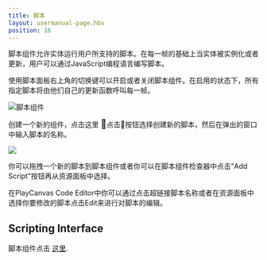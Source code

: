 ```yaml
---
title: 脚本
layout: usermanual-page.hbs
position: 16
---
```


脚本组件允许实体运行用户所支持的脚本。在每一帧的基础上当实体被实例化或者更新，用户可以通过JavaScript编程语言编写脚本。

使用脚本面板右上角的切换键可以开启或者关闭脚本组件。在启用的状态下，所有指定脚本将由他们自己的更新函数呼叫每一帧。

![脚本组件][1]

创建一个新的组件，点击这里  <span class="font-icon" style="font-size: 18px">&#58468;</span>点击按钮选择创建新的脚本，然后在弹出的窗口中输入脚本的名称。

<img loading="lazy" src="/images/user-manual/scenes/components/new-script.jpg">

你可以拖拽一个新的脚本到脚本组件或者你可以在脚本组件检查器中点击"Add Script"按钮再从资源面板中选择。

在PlayCanvas Code Editor中你可以通过点击超链接脚本名称或者在资源面板中选择你要修改的脚本点击Edit来进行对脚本的编辑。

## Scripting Interface

脚本组件点击 [这里][2].

[1]: /images/user-manual/scenes/components/component-script.png
[2]: /api/pc.ScriptComponent.html
